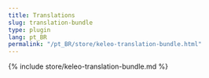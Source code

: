 ```yaml
---
title: Translations
slug: translation-bundle
type: plugin
lang: pt_BR
permalink: "/pt_BR/store/keleo-translation-bundle.html"
---
```


{% include store/keleo-translation-bundle.md %}
